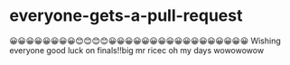 # everyone-gets-a-pull-request
😀😀😀😀😀😀😀😀😊😊😊😊😀😀😀😀😀😀😀😀😀😀😀😀😀😀😀😀😀
Wishing everyone good luck on finals!!big mr ricec
oh my days wowowowow
